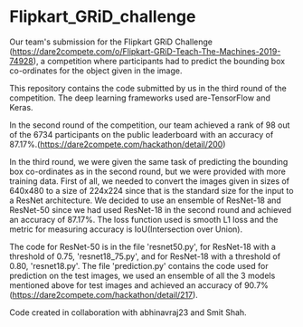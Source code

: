 # Flipkart_GRiD_challenge
Our team's submission for the Flipkart GRiD Challenge (https://dare2compete.com/o/Flipkart-GRiD-Teach-The-Machines-2019-74928), a competition where participants had to predict the bounding box co-ordinates for the object given in the image.

This repository contains the code submitted by us in the third round of the competition. The deep learning frameworks used are-TensorFlow and Keras.

In the second round of the competition, our team achieved a rank of 98 out of the 6734 participants on the public leaderboard with an accuracy of 87.17%.(https://dare2compete.com/hackathon/detail/200)

In the third round, we were given the same task of predicting the bounding box co-ordinates as in the second round, but we were provided with more training data. First of all, we needed to convert the images given in sizes of 640x480 to a size of 224x224 since that is the standard size for the input to a ResNet architecture.
We decided to use an ensemble of ResNet-18 and ResNet-50 since we had used ResNet-18 in the second round and achieved an accuracy of 87.17%. The loss function used is smooth L1 loss and the metric for measuring accuracy is IoU(Intersection over Union).

The code for ResNet-50 is in the file 'resnet50.py', for ResNet-18 with a threshold of 0.75, 'resnet18_75.py', and for ResNet-18 with a threshold of 0.80, 'resnet18.py'. The file 'prediction.py' contains the code used for prediction on the test images, we used an ensemble of all the 3 models mentioned above for test images and achieved an accuracy of 90.7%(https://dare2compete.com/hackathon/detail/217).

Code created in collaboration with abhinavraj23 and Smit Shah.
